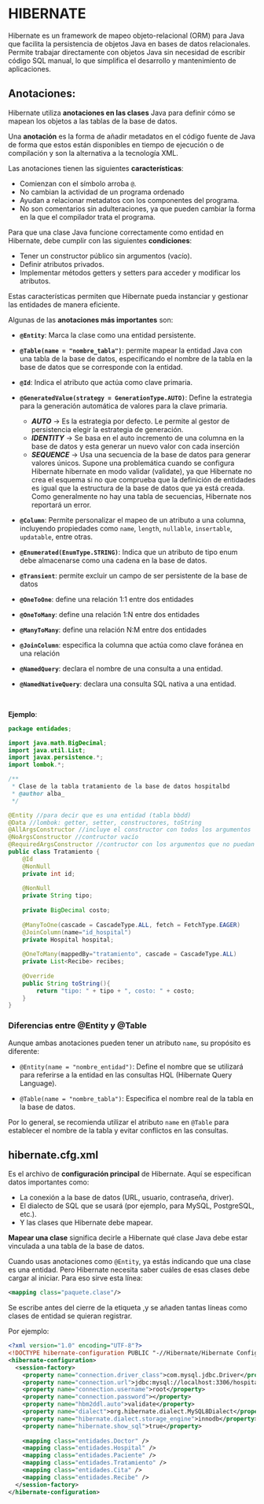 # HIBERNATE
Hibernate es un framework de mapeo objeto-relacional (ORM) para Java que facilita la persistencia de objetos Java en bases de datos relacionales. Permite trabajar directamente con objetos Java sin necesidad de escribir código SQL manual, lo que simplifica el desarrollo y mantenimiento de aplicaciones.

## Anotaciones:

Hibernate utiliza **anotaciones en las clases** Java para definir cómo se mapean los objetos a las tablas de la base de datos. 

Una **anotación** es la forma de añadir metadatos en el código fuente de Java de forma que estos están disponibles en tiempo de ejecución o de compilación y son la alternativa a la tecnología XML.

Las anotaciones tienen las siguientes **características**:

- Comienzan con el símbolo arroba ``@``.
- No cambian la actividad de un programa ordenado
- Ayudan a relacionar metadatos con los componentes del programa.
- No son comentarios sin adulteraciones, ya que pueden cambiar la forma en la que el compilador trata el programa.

Para que una clase Java funcione correctamente como entidad en Hibernate, debe cumplir con las siguientes **condiciones**:

- Tener un constructor público sin argumentos (vacío).
- Definir atributos privados.
- Implementar métodos getters y setters para acceder y modificar los atributos.

Estas características permiten que Hibernate pueda instanciar y gestionar las entidades de manera eficiente.

Algunas de las **anotaciones más importantes** son:

- **``@Entity``**: Marca la clase como una entidad persistente.

- **``@Table(name = "nombre_tabla")``**: permite mapear la entidad Java con una tabla de la base de datos, especificando el nombre de la tabla en la base de datos que se corresponde con la entidad.

- **``@Id``**: Indica el atributo que actúa como clave primaria.

- **``@GeneratedValue(strategy = GenerationType.AUTO)``**: Define la estrategia para la generación automática de valores para la clave primaria.
  - ***AUTO*** -> Es la estrategia por defecto. Le permite al gestor de persistencia elegir la estrategia de generación.
  - ***IDENTITY*** -> Se basa en el auto incremento de una columna en la base de datos y esta generar un nuevo valor con cada inserción
  - ***SEQUENCE*** -> Usa una secuencia de la base de datos para generar valores únicos. Supone una problemática cuando se configura Hibernate hibernate en modo validar (validate), ya que Hibernate no crea el esquema si no que comprueba que la definición de entidades es igual que la estructura de la base de datos que ya está creada. Como generalmente no hay una tabla de secuencias, Hibernate nos reportará un error.

- **``@Column``**: Permite personalizar el mapeo de un atributo a una columna, incluyendo propiedades como ``name``, ``length``, ``nullable``, ``insertable``, ``updatable``, entre otras.

- **``@Enumerated(EnumType.STRING)``**: Indica que un atributo de tipo enum debe almacenarse como una cadena en la base de datos.

- **``@Transient``**: permite excluir un campo de ser persistente de la base de datos

- **``@OneToOne``**: define una relación 1:1 entre dos entidades

- **``@OneToMany``**: define una relación 1:N entre dos entidades

- **``@ManyToMany``**: define una relación N:M entre dos entidades

- **``@JoinColumn``**: especifica la columna que actúa como clave foránea en una relación

- **``@NamedQuery``**: declara el nombre de una consulta a una entidad.

- **``@NamedNativeQuery``**: declara una consulta SQL nativa a una entidad.

<br>

**Ejemplo**:
```java
package entidades;

import java.math.BigDecimal;
import java.util.List;
import javax.persistence.*;
import lombok.*;

/**
 * Clase de la tabla tratamiento de la base de datos hospitalbd
 * @author alba_
 */

@Entity //para decir que es una entidad (tabla bbdd)
@Data //lombok: getter, setter, constructores, toString
@AllArgsConstructor //incluye el constructor con todos los argumentos
@NoArgsConstructor //contructor vacío
@RequiredArgsConstructor //contructor con los argumentos que no puedan ser nulos
public class Tratamiento {
    @Id
    @NonNull
    private int id;
    
    @NonNull
    private String tipo;
    
    private BigDecimal costo;
    
    @ManyToOne(cascade = CascadeType.ALL, fetch = FetchType.EAGER)
    @JoinColumn(name="id_hospital")
    private Hospital hospital;
    
    @OneToMany(mappedBy="tratamiento", cascade = CascadeType.ALL)
    private List<Recibe> recibes;
        
    @Override
    public String toString(){
        return "tipo: " + tipo + ", costo: " + costo;
    }   
}
```

### Diferencias entre @Entity y @Table
Aunque ambas anotaciones pueden tener un atributo ``name``, su propósito es diferente:

- ``@Entity(name = "nombre_entidad")``: Define el nombre que se utilizará para referirse a la entidad en las consultas HQL (Hibernate Query Language).

- ``@Table(name = "nombre_tabla")``: Especifica el nombre real de la tabla en la base de datos.

Por lo general, se recomienda utilizar el atributo ``name`` en ``@Table`` para establecer el nombre de la tabla y evitar conflictos en las consultas.

## hibernate.cfg.xml
Es el archivo de **configuración principal** de Hibernate. Aquí se especifican datos importantes como:

- La conexión a la base de datos (URL, usuario, contraseña, driver).
- El dialecto de SQL que se usará (por ejemplo, para MySQL, PostgreSQL, etc.).
- Y las clases que Hibernate debe mapear.

**Mapear una clase** significa decirle a Hibernate qué clase Java debe estar vinculada a una tabla de la base de datos.

Cuando usas anotaciones como ``@Entity``, ya estás indicando que una clase es una entidad. Pero Hibernate necesita saber cuáles de esas clases debe cargar al iniciar. Para eso sirve esta línea:

```xml
<mapping class="paquete.clase"/>
```

Se escribe antes del cierre de la etiqueta <session-factory>,y se añaden tantas líneas <mapping class="..."/> como clases de entidad se quieran registrar. 

Por ejemplo:

```xml
<?xml version="1.0" encoding="UTF-8"?>
<!DOCTYPE hibernate-configuration PUBLIC "-//Hibernate/Hibernate Configuration DTD 3.0//EN" "http://www.hibernate.org/dtd/hibernate-configuration-3.0.dtd">
<hibernate-configuration>
  <session-factory>
    <property name="connection.driver_class">com.mysql.jdbc.Driver</property>
    <property name="connection.url">jdbc:mysql://localhost:3306/hospitaldb?createDatabaseIfNotExist=true&amp;serverTimezone=UTC</property>
    <property name="connection.username">root</property>
    <property name="connection.password"></property>
    <property name="hbm2ddl.auto">validate</property>
    <property name="dialect">org.hibernate.dialect.MySQL8Dialect</property>
    <property name="hibernate.dialect.storage_engine">innodb</property>
    <property name="hibernate.show_sql">true</property>
    
    <mapping class="entidades.Doctor" />
    <mapping class="entidades.Hospital" />
    <mapping class="entidades.Paciente" />
    <mapping class="entidades.Tratamiento" />
    <mapping class="entidades.Cita" />
    <mapping class="entidades.Recibe" />
  </session-factory>
</hibernate-configuration>
```